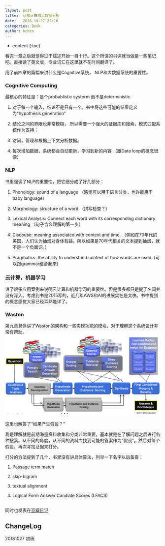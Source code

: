 ```yaml
---
layout: post
title:  认知计算和大数据分析
date:   2018-10-27 22:16
categories: Book
author: bchen
---
```


* content
{:toc}


看完一章之后就觉得过于综述开始一目十行。这个所谓的书评就当做是一些笔记吧。直接读了英文版，专业词汇在这里就不花时间翻译了。

用了前四章的篇幅来讲什么是Cognitive系统， NLP和大数据系统的重要性。


### Cognitive Computing

最核心的特征是：是个probablistic systerm 而不是deterministic.

1. 对于每一个输入，结论不是只有一个。书中将这些可能的结果定义为“hypothesis generation”

2. 结论之间的界限也非常模糊， 所以需要一个强大的证据库和搜索，模式匹配系统作为支持；

3. 访问，管理和根据上下文分析数据。

4. 每次增加数据，系统都会自动更新，学习到新的内容 （跟Data loop的概念很像）



### NLP

书里强调了NLP的重要性，把它细分成了好几部分：

1. Phonology: sound of a language （感觉可以用于语言分类，也许能用于baby language）

2. Morphology: structure of a word （拼写检查？）

3. Lexical Analysis: Connect each word with its corresponding dictionary meaning （句子含义理解的第一步）

4. Discouse: meaning associated with context and time. （例如在70年代的美国，人们认为抽烟对身体有益。所以如果是70年代相关的文本提到抽烟，就不是一个负面词。）

5. Pragmatics: the ability to understand context of how words are used. (可以跟grammar结合起来)


### 云计算，机器学习

讲了很多应用案例来说明云计算和机器学习的重要性。但是很多都只是提了名词并没有深入。考虑到书是2015写的，近几年AWS和AI的进展实在是太快。书中提到的概念感觉大家已经耳熟能详了。



### Waston

第九章具体讲了Waston的架构和一些实现功能的模块，对于理解这个系统设计非常有帮助。
![Waston DeepQA](https://github.com/bchen4/bchen4.github.io/blob/master/img/DeepQA-Arch.png)

这里也解答了“如果产生假设？”

我是理解就是前期海量资料收集和分类非常重要，基本就是在了解问题之后进行各种搜索。从不同的角度，从不同的资料库找到可能的答案作为“假设”。然后对每个假设，再次寻找证据来打分。

打分的方法提到了几个，书里没有讲具体算法，列举一下名字以后备查：

1. Passage term match

2. skip-bigram

3. textual alignment

4. Logical Form Answer Candiate Scores (LFACS)


##
同时也发表在[豆瓣日记](https://book.douban.com/review/9729439/)

## ChangeLog
20181027 初稿
